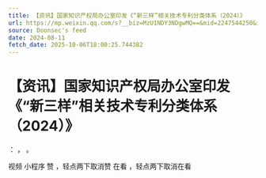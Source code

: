 ```yaml
---
title: 【资讯】国家知识产权局办公室印发《“新三样”相关技术专利分类体系（2024）》
url: https://mp.weixin.qq.com/s?__biz=MzU1NDY3NDgwMQ==&mid=2247544250&idx=2&sn=e321c00fb557bddde11f377976a566fa
source: Doonsec's feed
date: 2024-08-11
fetch_date: 2025-10-06T18:00:25.744382
---
```


# 【资讯】国家知识产权局办公室印发《“新三样”相关技术专利分类体系（2024）》

：
，
。

视频
小程序
赞
，轻点两下取消赞
在看
，轻点两下取消在看